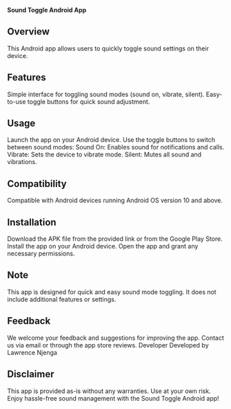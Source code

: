 **Sound Toggle Android App**


Overview
--------
This Android app allows users to quickly toggle sound settings on their device.

Features
--------
Simple interface for toggling sound modes (sound on, vibrate, silent).
Easy-to-use toggle buttons for quick sound adjustment.

Usage
----------
Launch the app on your Android device.
Use the toggle buttons to switch between sound modes:
Sound On: Enables sound for notifications and calls.
Vibrate: Sets the device to vibrate mode.
Silent: Mutes all sound and vibrations.

Compatibility
-------------
Compatible with Android devices running Android OS version 10 and above.

Installation
------------
Download the APK file from the provided link or from the Google Play Store.
Install the app on your Android device.
Open the app and grant any necessary permissions.

Note
----
This app is designed for quick and easy sound mode toggling. It does not include additional features or settings.

Feedback
-----------
We welcome your feedback and suggestions for improving the app. Contact us via email or through the app store reviews.
Developer
Developed by Lawrence Njenga

Disclaimer
----------
This app is provided as-is without any warranties. Use at your own risk.
Enjoy hassle-free sound management with the Sound Toggle Android app!
